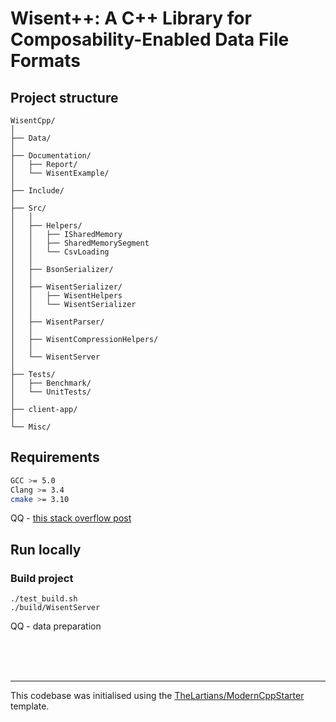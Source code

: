 # Wisent++: A C++ Library for Composability-Enabled Data File Formats 

## Project structure 

```
WisentCpp/
│
├── Data/ 
│
├── Documentation/
│   ├── Report/
│   └── WisentExample/
│
├── Include/
│
├── Src/
│   │
│   ├── Helpers/ 
│   │   ├── ISharedMemory
│   │   ├── SharedMemorySegment
│   │   └── CsvLoading
│   │
│   ├── BsonSerializer/
│   │
│   ├── WisentSerializer/
│   │   ├── WisentHelpers
│   │   └── WisentSerializer
│   │
│   ├── WisentParser/
│   │
│   ├── WisentCompressionHelpers/
│   │
│   └── WisentServer
│
├── Tests/
│   ├── Benchmark/
│   └── UnitTests/
│
├── client-app/ 
│
└── Misc/
```

## Requirements

```bash
GCC >= 5.0
Clang >= 3.4
cmake >= 3.10
```

QQ - [this stack overflow post](https://stackoverflow.com/questions/30714175/clang-3-4-c14-support)


## Run locally 

### Build project

```
./test_build.sh
./build/WisentServer
```

QQ - data preparation

<br>
<br>
<br>

---

This codebase was initialised using the [TheLartians/ModernCppStarter](https://github.com/TheLartians/ModernCppStarter) template. 

